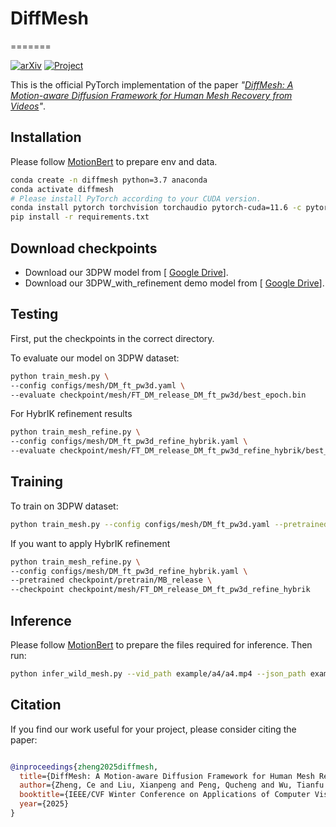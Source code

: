 
# DiffMesh
=======

[![arXiv](https://img.shields.io/badge/arXiv-2210.06551-b31b1b.svg)](https://arxiv.org/pdf/2303.13397) <a href="https://zczcwh.github.io/diffmesh_page/"><img alt="Project" src="https://img.shields.io/badge/-Project%20Page-lightgrey?logo=Google%20Chrome&color=informational&logoColor=white"></a> 

This is the official PyTorch implementation of the paper *"[DiffMesh: A Motion-aware Diffusion Framework for Human Mesh Recovery from Videos](https://arxiv.org/pdf/2303.13397.pdf)"*.



## Installation
Please follow [MotionBert](https://github.com/Walter0807/MotionBERT) to prepare env and data. 

```bash
conda create -n diffmesh python=3.7 anaconda
conda activate diffmesh
# Please install PyTorch according to your CUDA version.
conda install pytorch torchvision torchaudio pytorch-cuda=11.6 -c pytorch -c nvidia
pip install -r requirements.txt
```

## Download checkpoints

* Download our 3DPW model from [ [Google Drive](https://drive.google.com/drive/folders/1-JAfvUEuxJMCpku3Fkf9fRYR_h1N_o1P?usp=sharing)].
* Download our 3DPW_with_refinement demo model from [ [Google Drive](https://drive.google.com/drive/folders/1FdAvvi5cMROisgnVYRtlNMVtAkpHfRWD?usp=sharing)].
  
## Testing 
First, put the checkpoints in the correct directory. 

To evaluate our model on 3DPW dataset:
``` bash
python train_mesh.py \
--config configs/mesh/DM_ft_pw3d.yaml \
--evaluate checkpoint/mesh/FT_DM_release_DM_ft_pw3d/best_epoch.bin 
```

For HybrIK refinement results
``` bash
python train_mesh_refine.py \
--config configs/mesh/DM_ft_pw3d_refine_hybrik.yaml \
--evaluate checkpoint/mesh/FT_DM_release_DM_ft_pw3d_refine_hybrik/best_epoch.bin
```


## Training

To train on 3DPW dataset: 
``` bash
python train_mesh.py --config configs/mesh/DM_ft_pw3d.yaml --pretrained checkpoint/pretrain/MB_release --checkpoint checkpoint/mesh/FT_DM_release_DM_ft_pw3d
```

If you want to apply   HybrIK refinement
``` bash
python train_mesh_refine.py \
--config configs/mesh/DM_ft_pw3d_refine_hybrik.yaml \
--pretrained checkpoint/pretrain/MB_release \
--checkpoint checkpoint/mesh/FT_DM_release_DM_ft_pw3d_refine_hybrik
```

## Inference
Please follow [MotionBert](https://github.com/Walter0807/MotionBERT) to prepare the files required for inference. 
Then run:
``` bash
python infer_wild_mesh.py --vid_path example/a4/a4.mp4 --json_path example/a4/alphapose-a4.json --out_path example/a4/output --clip_len 16
```

## Citation

If you find our work useful for your project, please consider citing the paper:

```bibtex

@inproceedings{zheng2025diffmesh,
  title={DiffMesh: A Motion-aware Diffusion Framework for Human Mesh Recovery from Videos},
  author={Zheng, Ce and Liu, Xianpeng and Peng, Qucheng and Wu, Tianfu and Wang, Pu and Chen, Chen},
  booktitle={IEEE/CVF Winter Conference on Applications of Computer Vision (WACV) },
  year={2025}
}
```

